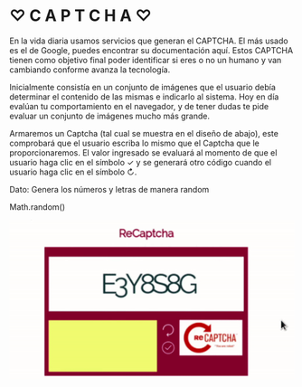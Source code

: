 # ♡ C A P T C H A ♡

En la vida diaria usamos servicios que generan el CAPTCHA. El más usado es el de Google, puedes encontrar su documentación aquí. Estos CAPTCHA tienen como objetivo final poder identificar si eres o no un humano y van cambiando conforme avanza la tecnología.

Inicialmente consistía en un conjunto de imágenes que el usuario debía determinar el contenido de las mismas e indicarlo al sistema. Hoy en día evalúan tu comportamiento en el navegador, y de tener dudas te pide evaluar un conjunto de imágenes mucho más grande.

Armaremos un Captcha (tal cual se muestra en el diseño de abajo), este comprobará que el usuario escriba lo mismo que el Captcha que le proporcionaremos. El valor ingresado se evaluará al momento de que el usuario haga clic en el símbolo ✓ y se generará otro código cuando el usuario haga clic en el símbolo ↻.

Dato: Genera los números y letras de manera random

Math.random()

![captcha.gif](assets/images/captcha.gif)
